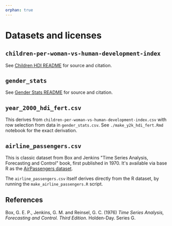 ```yaml
---
orphan: true
---
```


# Datasets and licenses

## `children-per-woman-vs-human-development-index`

See [Children HDI README](children-per-woman-vs-human-development-index) for
source and citation.

## `gender_stats`

See [Gender Stats README](gender_stats) for source and citation.

## `year_2000_hdi_fert.csv`

This derives from `children-per-woman-vs-human-development-index.csv` with row
selection from data in `gender_stats.csv`.  See `./make_y2k_hdi_fert.Rmd`
notebook for the exact derivation.

## `airline_passengers.csv`

This is classic dataset from Box and Jenkins "Time Series Analysis,
Forecasting and Control" book, first published in 1970.  It's available via
base R as the [AirPassengers
dataset](https://stat.ethz.ch/R-manual/R-devel/library/datasets/html/AirPassengers.html).

The `airline_passengers.csv` itself derives directly from the R dataset, by
running the `make_airline_passengers.R` script.

## References

Box, G. E. P., Jenkins, G. M. and Reinsel, G. C. (1976) *Time Series Analysis,
Forecasting and Control. Third Edition*. Holden-Day. Series G.
